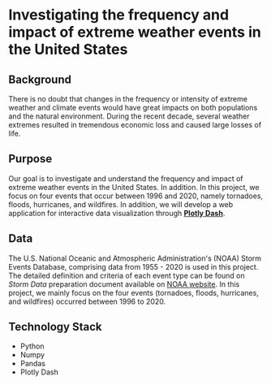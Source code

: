 # **Investigating the frequency and impact of extreme weather events in the United States**

## Background

There is no doubt that changes in the frequency or intensity of extreme weather and climate events would have great impacts on both populations and the natural environment. During the recent decade, several weather extremes resulted in tremendous economic loss and caused large losses of life.

## Purpose

Our goal is to investigate and understand the frequency and impact of extreme weather events in the United States. In addition. In this project, we focus on four events that occur between 1996 and 2020, namely tornadoes, floods, hurricanes, and wildfires. In addition, we will develop a web application for interactive data visualization through **[Plotly Dash](https://plotly.com/dash/)**.

## Data

The U.S. National Oceanic and Atmospheric Administration's (NOAA) Storm Events Database, comprising data from 1955 - 2020 is used in this project. The detailed definition and criteria of each event type can be found on _Storm Data_ preparation document available on [NOAA website](https://www.nws.noaa.gov/directives/sym/pd01016005curr.pdf). In this project, we mainly focus on the four events (tornadoes, floods, hurricanes, and wildfires) occurred between 1996 to 2020.

## Technology Stack

- Python
- Numpy
- Pandas
- Plotly Dash
